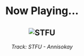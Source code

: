 <div align="center"> 
<h1>Now Playing...</h1>

![STFU](https://i.scdn.co/image/ab67616d00001e02384c7d3cdb981b555215de30)
--
_<p>Track: STFU - Annisokay </p>_
</div>
